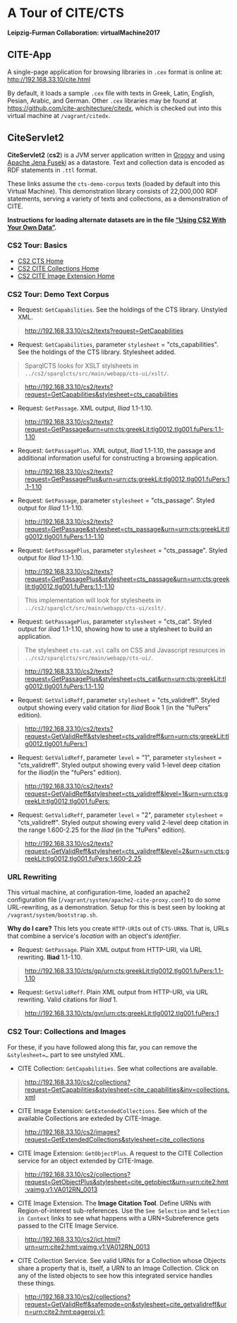 #  A Tour of CITE/CTS

**Leipzig-Furman Collaboration: virtualMachine2017**

## CITE-App

A single-page application for browsing libraries in `.cex` format is online at: <http://192.168.33.10/cite.html>

By default, it loads a sample `.cex` file with texts in Greek, Latin, English, Pesian, Arabic, and German. Other `.cex` libraries may be found at <https://github.com/cite-architecture/citedx>, which is checked out into this virtual machine at `/vagrant/citedx`.

## CiteServlet2

**CiteServlet2** (**cs2**) is a JVM server application written in [Groovy](http://groovy-lang.org) and using [Apache Jena Fuseki](https://jena.apache.org/documentation/serving_data/) as a datastore. Text and collection data is encoded as RDF statements in `.ttl` format.

These links assume the `cts-demo-corpus` texts (loaded by default into this Virtual Machine). This demonstration library consists of 22,000,000 RDF statements, serving a variety of texts and collections, as a demonstration of CITE.

**Instructions for loading alternate datasets are in the file [“Using CS2 With Your Own Data”](/dev/null).**

### CS2 Tour: Basics

- [CS2 CTS Home](http://192.168.33.10/cs2/ctshome)
- [CS2 CITE Collections Home](http://192.168.33.10/cs2/cchome)
- [CS2 CITE Image Extension Home](http://192.168.33.10/cs2/imghome)


### CS2 Tour: Demo Text Corpus

- Request: `GetCapabilities`. See the holdings of the CTS library. Unstyled XML.

> <http://192.168.33.10/cs2/texts?request=GetCapabilities>

- Request: `GetCapabilities`, parameter `stylesheet` = "cts_capabilities". See the holdings of the CTS library. Stylesheet added.

> SparqlCTS looks for XSLT stylsheets in `../cs2/sparqlcts/src/main/webapp/cts-ui/xslt/`.

> <http://192.168.33.10/cs2/texts?request=GetCapabilities&stylesheet=cts_capabilities>

- Request: `GetPassage`. XML output, *Iliad* 1.1-1.10.

> <http://192.168.33.10/cs2/texts?request=GetPassage&urn=urn:cts:greekLit:tlg0012.tlg001.fuPers:1.1-1.10>

- Request: `GetPassagePlus`. XML output, *Iliad* 1.1-1.10, the passage and additional information useful for constructing a browsing application.

> <http://192.168.33.10/cs2/texts?request=GetPassagePlus&urn=urn:cts:greekLit:tlg0012.tlg001.fuPers:1.1-1.10>

- Request: `GetPassage`, parameter `stylesheet` = "cts_passage". Styled output for *Iliad* 1.1-1.10.

> <http://192.168.33.10/cs2/texts?request=GetPassage&stylesheet=cts_passage&urn=urn:cts:greekLit:tlg0012.tlg001.fuPers:1.1-1.10>

- Request: `GetPassagePlus`, parameter `stylesheet` = "cts_passage". Styled output for *Iliad* 1.1-1.10.

> <http://192.168.33.10/cs2/texts?request=GetPassagePlus&stylesheet=cts_passage&urn=urn:cts:greeklit:tlg0012.tlg001.fuPers:1.1-1.10>

> This implementation will look for stylesheets in `../cs2/sparqlct/src/main/webapp/cts-ui/xslt/`.

- Request: `GetPassagePlus`, parameter `stylesheet` = "cts_cat". Styled output for *iliad* 1.1-1.10, showing how to use a stylesheet to build an application.

> The stylesheet `cts-cat.xsl` calls on CSS and Javascript resources in `../cs2/sparqlcts/src/main/webapp/cts-ui/`.

> <http://192.168.33.10/cs2/texts?request=GetPassagePlus&stylesheet=cts_cat&urn=urn:cts:greekLit:tlg0012.tlg001.fuPers:1.1-1.10>


- Request: `GetValidReff`, parameter `stylesheet` = "cts_validreff". Styled output showing every valid citation for *Iliad* Book 1 (in the "fuPers" edition).

> <http://192.168.33.10/cs2/texts?request=GetValidReff&stylesheet=cts_validreff&urn=urn:cts:greekLit:tlg0012.tlg001.fuPers:1>

- Request: `GetValidReff`, parameter `level` = "1", parameter `stylesheet` = "cts_validreff". Styled output showing every valid 1-level deep citation for the *Iliad*(in the "fuPers" edition).

> <http://192.168.33.10/cs2/texts?request=GetValidReff&stylesheet=cts_validreff&level=1&urn=urn:cts:greekLit:tlg0012.tlg001.fuPers:>

- Request: `GetValidReff`, parameter `level` = "2", parameter `stylesheet` = "cts_validreff". Styled output showing every valid 2-level deep citation in the range 1.600-2.25 for the *Iliad* (in the "fuPers" edition).

> <http://192.168.33.10/cs2/texts?request=GetValidReff&stylesheet=cts_validreff&level=2&urn=urn:cts:greekLit:tlg0012.tlg001.fuPers:1.600-2.25>

### URL Rewriting

This virtual machine, at configuration-time, loaded an apache2 configuration file (`/vagrant/system/apache2-cite-proxy.conf`) to do some URL-rewriting, as a demonstration. Setup for this is best seen by looking at `/vagrant/system/bootstrap.sh`.

**Why do I care?** This lets you create `HTTP-URI`s out of `CTS-URN`s. That is, URLs that combine a service's *location* with an object's *identifier*.

- Request: `GetPassage`. Plain XML output from HTTP-URI, via URL rewriting. **Iliad** 1.1-1.10.

> <http://192.168.33.10/cts/gp/urn:cts:greekLit:tlg0012.tlg001.fuPers:1.1-1.10>

- Request: `GetValidReff`. Plain XML output from HTTP-URI, via URL rewriting. Valid citations for *Iliad* 1.

> <http://192.168.33.10/cts/gvr/urn:cts:greekLit:tlg0012.tlg001.fuPers:1>

### CS2 Tour: Collections and Images

For these, if you have followed along this far, you can remove the `&stylesheet=…` part to see unstyled XML.

- CITE Collection: `GetCapabilities`. See what collections are available.

> <http://192.168.33.10/cs2/collections?request=GetCapabilities&stylesheet=cite_capabilities&inv=collections.xml>

- CITE Image Extension: `GetExtendedCollections`. See which of the available Collections are exteded by CITE-Image.

> <http://192.168.33.10/cs2/images?request=GetExtendedCollections&stylesheet=cite_collections>

- CITE Image Extension: `GetObjectPlus`. A request to the CITE Collection service for an object extended by CITE-Image. 

> <http://192.168.33.10/cs2/collections?request=GetObjectPlus&stylesheet=cite_getobject&urn=urn:cite2:hmt:vaimg.v1:VA012RN_0013>

- CITE Image Extension. The **Image Citation Tool**. Define URNs with Region-of-interest sub-references. Use the `See Selection` and `Selection in Context` links to see what happens with a URN+Subreference gets passed to the CITE Image Service.

> <http://192.168.33.10/cs2/ict.html?urn=urn:cite2:hmt:vaimg.v1:VA012RN_0013>

- CITE Collection Service. See valid URNs for a Collection whose Objects share a property that is, itself, a URN to an Image Collection. Click on any of the listed objects to see how this integrated service handles these things.

> <http://192.168.33.10/cs2/collections?request=GetValidReff&safemode=on&stylesheet=cite_getvalidreff&urn=urn:cite2:hmt:pageroi.v1:>
